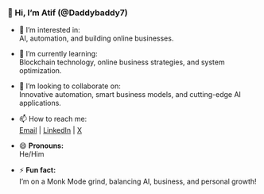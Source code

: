 ### 👋 Hi, I’m Atif (@Daddybaddy7)  

- 👀 I’m interested in:  
  AI, automation, and building online businesses.  

- 🌱 I’m currently learning:  
  Blockchain technology, online business strategies, and system optimization.  

- 💞️ I’m looking to collaborate on:  
  Innovative automation, smart business models, and cutting-edge AI applications.  

- 📫 How to reach me:  
  [Email](mailto:atifmunshi47@gmail.com) | [LinkedIn](https://www.linkedin.com/in/atif-munshi-75a510293/) | [X](https://x.com/ATIFMUNSHI47) 

- 😄 **Pronouns:**  
  He/Him  

- ⚡ **Fun fact:**  
  I’m on a Monk Mode grind, balancing AI, business, and personal growth!  


<!---
Daddybaddy7/Daddybaddy7 is a ✨ special ✨ repository because its `README.md` (this file) appears on your GitHub profile.
You can click the Preview link to take a look at your changes.
--->
